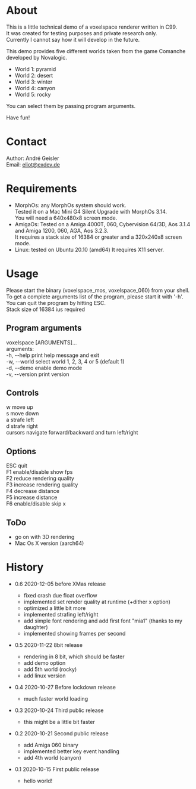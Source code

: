 # About

This is a little technical demo of a voxelspace renderer written in C99.  
It was created for testing purposes and private research only.  
Currently I cannot say how it will develop in the future.

This demo provides five different worlds taken from the game Comanche developed by Novalogic.

- World 1: pyramid
- World 2: desert
- World 3: winter
- World 4: canyon
- World 5: rocky

You can select them by passing program arguments.

Have fun!

# Contact

Author: André Geisler  
Email: eliot@exdev.de

# Requirements

* MorphOs: any MorphOs system should work.  
  Tested it on a Mac Mini G4 Silent Upgrade with MorphOs 3.14.  
  You will need a 640x480x8 screen mode.
* AmigaOs: Tested on a Amiga 4000T, 060, Cybervision 64/3D, Aos 3.1.4 and 
                         Amiga 1200, 060, AGA, Aos 3.2.3.  
  It requires a stack size of 16384 or greater and a 320x240x8 screen mode.
* Linux: tested on Ubuntu 20.10 (amd64)
  It requires X11 server.

# Usage

Please start the binary (voxelspace_mos, voxelspace_060) from your shell.  
To get a complete arguments list of the program, please start it with '-h'.  
You can quit the program by hitting ESC.  
Stack size of 16384 ius required

## Program arguments

voxelspace [ARGUMENTS]...  
arguments:  
-h, --help              print help message and exit  
-w, --world <number>    select world 1, 2, 3, 4 or 5 (default 1)  
-d, --demo              enable demo mode  
-v, --version           print version  

## Controls

w                   move up  
s                   move down  
a                   strafe left  
d                   strafe right  
cursors             navigate forward/backward and turn left/right  

## Options

ESC                 quit  
F1                  enable/disable show fps  
F2                  reduce rendering quality  
F3                  increase rendering quality  
F4                  decrease distance  
F5                  increase distance  
F6                  enable/disable skip x  

## ToDo

- go on with 3D rendering
- Mac Os X version (aarch64)

# History

- 0.6 2020-12-05 before XMas release
    - fixed crash due float overflow
    - implemented set render quality at runtime (+dither x option)
    - optimized a little bit more
    - implemented strafing left/right
    - add simple font rendering and add first font "mia1" (thanks to my daughter)
    - implemented showing frames per second

- 0.5 2020-11-22 8bit release
    - rendering in 8 bit, which should be faster
    - add demo option
    - add 5th world (rocky)
    - add linux version

- 0.4 2020-10-27 Before lockdown release
    - much faster world loading

- 0.3 2020-10-24 Third public release
    - this might be a little bit faster

- 0.2 2020-10-21 Second public release
    - add Amiga 060 binary
    - implemented better key event handling
    - add 4th world (canyon)

- 0.1 2020-10-15 First public release
    - hello world!